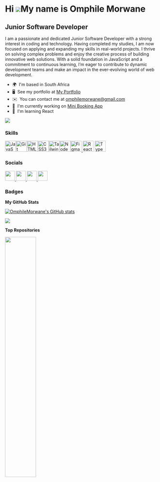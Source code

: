 Hi ![](https://user-images.githubusercontent.com/18350557/176309783-0785949b-9127-417c-8b55-ab5a4333674e.gif)My name is Omphile Morwane
=======================================================================================================================================

Junior Software Developer
------------------------------

I am a passionate and dedicated Junior Software Developer with a strong interest in coding and technology. Having completed my studies, I am now focused on applying and expanding my skills in real-world projects. I thrive on solving complex problems and enjoy the creative process of building innovative web solutions. With a solid foundation in JavaScript and a commitment to continuous learning, I’m eager to contribute to dynamic development teams and make an impact in the ever-evolving world of web development.

* 🌍  I'm based in South Africa
* 🖥️  See my portfolio at [My Portfolio](http://github.com/OmphileMorwane)
* ✉️  You can contact me at [omphilemorwane@gmail.com](mailto:omphilemorwane@gmail.com)
* 🚀  I'm currently working on [Mini Booking App](https://github.com/OmphileMorwane/mini-booking-app.git)
* 🧠  I'm learning React

<a href="https://www.github.com/OmphileMorwane" target="_blank" rel="noreferrer"><img
src="https://img.shields.io/github/followers/OmphileMorwane?logo=github&style=for-the-badge&color=a855f7&labelColor=22272e" /></a>

### Skills


<p align="left">
<a href="https://developer.mozilla.org/en-US/docs/Web/JavaScript" target="_blank" rel="noreferrer"><img src="https://raw.githubusercontent.com/danielcranney/readme-generator/main/public/icons/skills/javascript-colored.svg" width="36" height="36" alt="JavaScript" /></a><a href="https://git-scm.com/" target="_blank" rel="noreferrer"><img src="https://raw.githubusercontent.com/danielcranney/readme-generator/main/public/icons/skills/git-colored.svg" width="36" height="36" alt="Git" /></a><a href="https://developer.mozilla.org/en-US/docs/Glossary/HTML5" target="_blank" rel="noreferrer"><img src="https://raw.githubusercontent.com/danielcranney/readme-generator/main/public/icons/skills/html5-colored.svg" width="36" height="36" alt="HTML5" /></a><a href="https://www.w3.org/TR/CSS/#css" target="_blank" rel="noreferrer"><img src="https://raw.githubusercontent.com/danielcranney/readme-generator/main/public/icons/skills/css3-colored.svg" width="36" height="36" alt="CSS3" /></a><a href="https://tailwindcss.com/" target="_blank" rel="noreferrer"><img src="https://raw.githubusercontent.com/danielcranney/readme-generator/main/public/icons/skills/tailwindcss-colored.svg" width="36" height="36" alt="TailwindCSS" /></a><a href="https://nodejs.org/en/" target="_blank" rel="noreferrer"><img src="https://raw.githubusercontent.com/danielcranney/readme-generator/main/public/icons/skills/nodejs-colored.svg" width="36" height="36" alt="NodeJS" /></a><a href="https://www.figma.com/" target="_blank" rel="noreferrer"><img src="https://raw.githubusercontent.com/danielcranney/readme-generator/main/public/icons/skills/figma-colored.svg" width="36" height="36" alt="Figma" />
<a href="https://reactjs.org/" target="_blank" rel="noreferrer"><img src="https://raw.githubusercontent.com/danielcranney/readme-generator/main/public/icons/skills/react-colored.svg" width="36" height="36" alt="React" /></a>
<a href="https://www.typescriptlang.org/" target="_blank" rel="noreferrer"><img src="https://raw.githubusercontent.com/danielcranney/readme-generator/main/public/icons/skills/typescript-colored.svg" width="36" height="36" alt="TypeScript" /></a>
</p>


### Socials

<p align="left"> <a href="https://www.codepen.io/OMPMOR404" target="_blank" rel="noreferrer"> <picture> <source media="(prefers-color-scheme: dark)" srcset="https://raw.githubusercontent.com/danielcranney/readme-generator/main/public/icons/socials/codepen-dark.svg" /> <source media="(prefers-color-scheme: light)" srcset="https://raw.githubusercontent.com/danielcranney/readme-generator/main/public/icons/socials/codepen.svg" /> <img src="https://raw.githubusercontent.com/danielcranney/readme-generator/main/public/icons/socials/codepen.svg" width="32" height="32" /> </picture> </a> <a href="https://discord.com/users/omphile06" target="_blank" rel="noreferrer"> <picture> <source media="(prefers-color-scheme: dark)" srcset="undefined" /> <source media="(prefers-color-scheme: light)" srcset="https://raw.githubusercontent.com/danielcranney/readme-generator/main/public/icons/socials/discord.svg" /> <img src="https://raw.githubusercontent.com/danielcranney/readme-generator/main/public/icons/socials/discord.svg" width="32" height="32" /> </picture> </a> <a href="https://www.github.com/OmphileMorwane" target="_blank" rel="noreferrer"> <picture> <source media="(prefers-color-scheme: dark)" srcset="https://raw.githubusercontent.com/danielcranney/readme-generator/main/public/icons/socials/github-dark.svg" /> <source media="(prefers-color-scheme: light)" srcset="https://raw.githubusercontent.com/danielcranney/readme-generator/main/public/icons/socials/github.svg" /> <img src="https://raw.githubusercontent.com/danielcranney/readme-generator/main/public/icons/socials/github.svg" width="32" height="32" /> </picture> </a> <a href="https://www.linkedin.com/in/OmphileMorwane" target="_blank" rel="noreferrer"> <picture> <source media="(prefers-color-scheme: dark)" srcset="https://raw.githubusercontent.com/danielcranney/readme-generator/main/public/icons/socials/linkedin-dark.svg" /> <source media="(prefers-color-scheme: light)" srcset="https://raw.githubusercontent.com/danielcranney/readme-generator/main/public/icons/socials/linkedin.svg" /> <img src="https://raw.githubusercontent.com/danielcranney/readme-generator/main/public/icons/socials/linkedin.svg" width="32" height="32" /> </picture> </a>
</a></p>

### Badges

<b>My GitHub Stats</b>

<a href="http://www.github.com/OmphileMorwane"><img src="https://github-readme-stats.vercel.app/api?username=OmphileMorwane&show_icons=true&hide=commits,&title_color=3382ed&text_color=14b8a6&icon_color=a855f7&bg_color=22272e&hide_border=true&show_icons=true" alt="OmphileMorwane's GitHub stats" /></a>

<a href="http://www.github.com/OmphileMorwane"><img src="https://github-readme-streak-stats.herokuapp.com/?user=OmphileMorwane&stroke=14b8a6&background=22272e&ring=3382ed&fire=3382ed&currStreakNum=14b8a6&currStreakLabel=3382ed&sideNums=14b8a6&sideLabels=14b8a6&dates=14b8a6&hide_border=true" /></a>

<b>Top Repositories</b>

<div width="100%" align="center"><a href="https://github.com/OmphileMorwane/Community-project_Omphile-Morwane" align="left"><img align="left" width="45%" src="https://github-readme-stats.vercel.app/api/pin/?username=OmphileMorwane&repo=Community-project_Omphile-Morwane&title_color=3382ed&text_color=14b8a6&icon_color=a855f7&bg_color=22272e&hide_border=true&locale=en" /></a></div><br /><br /><br /><br /><br /><br /><br />
